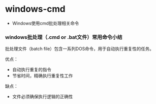 # windows-cmd

- Windows使用cmd批处理相关命令

###  windows批处理（.cmd or .bat文件）常用命令小结

批处理文件（batch file）包含一系列DOS命令，用于自动执行重复性的任务。

优点：

- 自动执行重复的指令
- 节省时间，精确执行重复性工作

缺点：

- 文件必须确保执行逻辑的正确性



